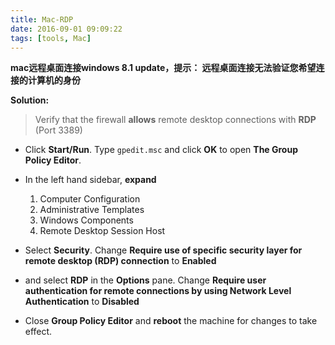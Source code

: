 ```yaml
---
title: Mac-RDP
date: 2016-09-01 09:09:22
tags: [tools, Mac]
---
```


**mac远程桌面连接windows 8.1 update，提示： 远程桌面连接无法验证您希望连接的计算机的身份**

**Solution:**

> Verify that the firewall **allows** remote desktop connections with **RDP** (Port 3389)


- Click **Start/Run**. Type `gpedit.msc` and click **OK** to open **The Group Policy Editor**.

-  In the left hand sidebar, **expand**
    1. Computer Configuration
    2. Administrative Templates
    3. Windows Components
    4. Remote Desktop Session Host

- Select **Security**. Change **Require use of specific security layer for remote desktop (RDP) connection** to **Enabled**

- and select **RDP** in the **Options** pane. Change **Require user authentication for remote connections by using Network Level Authentication** to **Disabled**

- Close **Group Policy Editor** and **reboot** the machine for changes to take effect.

<!-- more -->
